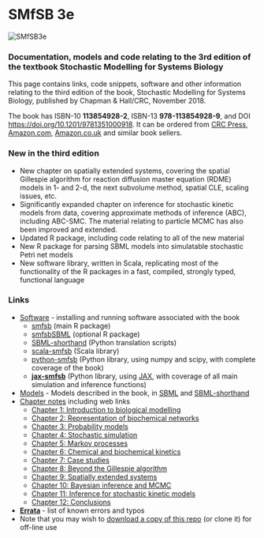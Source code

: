 # SMfSB 3e

![SMfSB3e](smfsb3e-thumb.jpg)

### Documentation, models and code relating to the 3rd edition of the textbook Stochastic Modelling for Systems Biology

This page contains links, code snippets, software and other information relating to the third edition of the book, Stochastic Modelling for Systems Biology, published by Chapman & Hall/CRC, November 2018.

The book has ISBN-10 **113854928-2**, ISBN-13 **978-113854928-9**, and DOI <https://doi.org/10.1201/9781351000918>. It can be ordered from [CRC Press](https://www.crcpress.com/Stochastic-Modelling-for-Systems-Biology-Third-Edition/Wilkinson/p/book/9781138549289), [Amazon.com](https://amzn.to/2LAVSSN), [Amazon.co.uk](https://amzn.to/2PeDIZt) and similar book sellers.

### New in the third edition

* New chapter on spatially extended systems, covering the spatial Gillespie algorithm for reaction diffusion master equation (RDME) models in 1- and 2-d, the next subvolume method, spatial CLE, scaling issues, etc.
* Significantly expanded chapter on inference for stochastic kinetic models from data, covering approximate methods of inference (ABC), including ABC-SMC. The material relating to particle MCMC has also been improved and extended.
* Updated R package, including code relating to all of the new material
* New R package for parsing SBML models into simulatable stochastic Petri net models
* New software library, written in Scala, replicating most of the functionality of the R packages in a fast, compiled, strongly typed, functional language

### Links

* [Software](Software.md) - installing and running software associated with the book
  * [smfsb](Software.md#r-package---smfsb) (main R package)
  * [smfsbSBML](Software.md#additional-r-package---smfsbsbml) (optional R package)
  * [SBML-shorthand](https://github.com/darrenjw/sbml-sh) (Python translation scripts)
  * [scala-smfsb](https://github.com/darrenjw/scala-smfsb) (Scala library)
  * [python-smfsb](https://github.com/darrenjw/python-smfsb) (Python library, using numpy and scipy, with complete coverage of the book)
  * [**jax-smfsb**](https://github.com/darrenjw/jax-smfsb) (Python library, using [JAX](https://jax.readthedocs.io/), with coverage of all main simulation and inference functions)
* [Models](models/) - Models described in the book, in [SBML](http://sbml.org/Main_Page) and [SBML-shorthand](https://github.com/darrenjw/sbml-sh)
* [Chapter notes](ChapterNotes.md) including web links
  * [Chapter 1: Introduction to biological modelling](ChapterNotes.md#chapter-1-introduction-to-biological-modelling)
  * [Chapter 2: Representation of biochemical networks](ChapterNotes.md#chapter-2-representation-of-biochemical-networks)
  * [Chapter 3: Probability models](ChapterNotes.md#chapter-3-probability-models)
  * [Chapter 4: Stochastic simulation](ChapterNotes.md#chapter-4-stochastic-simulation)
  * [Chapter 5: Markov processes](ChapterNotes.md#chapter-5-markov-processes)
  * [Chapter 6: Chemical and biochemical kinetics](ChapterNotes.md#chapter-6-chemical-and-biochemical-kinetics)
  * [Chapter 7: Case studies](ChapterNotes.md#chapter-7-case-studies)
  * [Chapter 8: Beyond the Gillespie algorithm](ChapterNotes.md#chapter-8-beyond-the-gillespie-algorithm)
  * [Chapter 9: Spatially extended systems](ChapterNotes.md#chapter-9-spatially-extended-systems)
  * [Chapter 10: Bayesian inference and MCMC](ChapterNotes.md#chapter-10-bayesian-inference-and-mcmc)
  * [Chapter 11: Inference for stochastic kinetic models](ChapterNotes.md#chapter-11-inference-for-stochastic-kinetic-models)
  * [Chapter 12: Conclusions](ChapterNotes.md#chapter-12-conclusions)
* [**Errata**](https://darrenjw.github.io/work/smfsb/3e/errata3e.pdf) - list of known errors and typos
* Note that you may wish to [download a copy of this repo](https://github.com/darrenjw/smfsb/archive/master.zip) (or clone it) for off-line use

